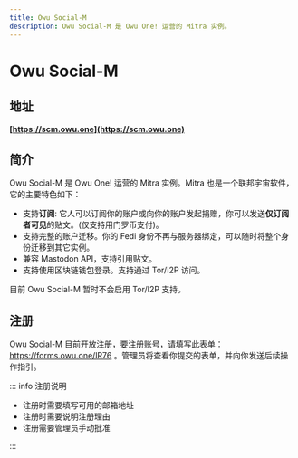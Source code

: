 ```yaml
---
title: Owu Social-M
description: Owu Social-M 是 Owu One! 运营的 Mitra 实例。
---
```


# Owu Social-M

## 地址

**[https://scm.owu.one](https://scm.owu.one)**

## 简介

Owu Social-M 是 Owu One! 运营的 Mitra 实例。Mitra 也是一个联邦宇宙软件，它的主要特色如下：

- 支持**订阅**: 它人可以订阅你的账户或向你的账户发起捐赠，你可以发送**仅订阅者可见**的贴文。(仅支持用门罗币支付)。
- 支持完整的账户迁移。你的 Fedi 身份不再与服务器绑定，可以随时将整个身份迁移到其它实例。
- 兼容 Mastodon API，支持引用贴文。
- 支持使用区块链钱包登录。支持通过 Tor/I2P 访问。

目前 Owu Social-M 暂时不会启用 Tor/I2P 支持。

## 注册

Owu Social-M 目前开放注册，要注册账号，请填写此表单：https://forms.owu.one/lR76 。管理员将查看你提交的表单，并向你发送后续操作指引。

::: info 注册说明

- 注册时需要填写可用的邮箱地址
- 注册时需要说明注册理由
- 注册需要管理员手动批准

:::
